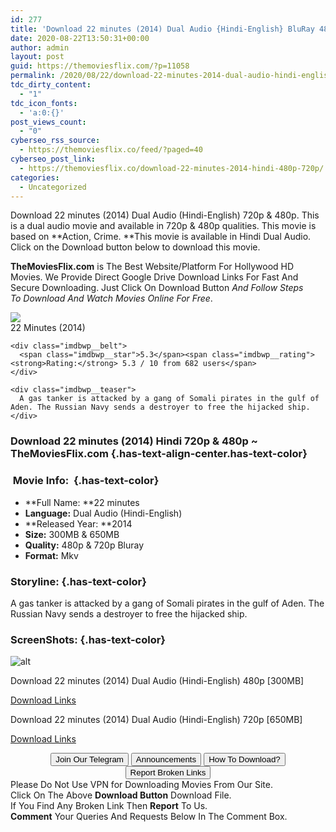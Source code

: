 ```yaml
---
id: 277
title: 'Download 22 minutes (2014) Dual Audio {Hindi-English} BluRay 480p [300MB] || 720p [650MB]'
date: 2020-08-22T13:50:31+00:00
author: admin
layout: post
guid: https://themoviesflix.com/?p=11058
permalink: /2020/08/22/download-22-minutes-2014-dual-audio-hindi-english-bluray-480p-300mb-720p-650mb/
tdc_dirty_content:
  - "1"
tdc_icon_fonts:
  - 'a:0:{}'
post_views_count:
  - "0"
cyberseo_rss_source:
  - https://themoviesflix.co/feed/?paged=40
cyberseo_post_link:
  - https://themoviesflix.co/download-22-minutes-2014-hindi-480p-720p/
categories:
  - Uncategorized
---
```

Download 22 minutes (2014) Dual Audio (Hindi-English)&nbsp;720p&nbsp;&&nbsp;480p. This is&nbsp;a&nbsp;dual audio&nbsp;movie and available in&nbsp;720p&nbsp;&&nbsp;480p&nbsp;qualities. This movie is based on&nbsp;**Action, Crime.&nbsp;**This movie is available in Hindi Dual Audio. Click on the Download button below to download this movie.

**TheMoviesFlix.com**&nbsp;is The Best Website/Platform For Hollywood HD Movies. We Provide Direct Google Drive Download Links For Fast And Secure Downloading. Just Click On Download Button&nbsp;_And Follow Steps To&nbsp;Download And Watch Movies Online For Free_.

<div class="imdbwp imdbwp--movie dark">
  <div class="imdbwp__thumb">
    <a class="imdbwp__link" target="_blank" title="22 Minutes" href="https://www.imdb.com/title/tt2856896/" rel="nofollow noopener noreferrer"><img class="imdbwp__img" src="https://m.media-amazon.com/images/M/MV5BNDMwM2VkZTYtM2RiZS00NTA1LWFlYWYtODQ2NGI1M2FkYWFkXkEyXkFqcGdeQXVyMzQzNDc4NTQ@._V1_SX300.jpg" /></a>
  </div>
  
  <div class="imdbwp__content">
    <div class="imdbwp__header">
      <span class="imdbwp__title">22 Minutes</span> (2014)
    </div>
    
    <div class="imdbwp__belt">
      <span class="imdbwp__star">5.3</span><span class="imdbwp__rating"><strong>Rating:</strong> 5.3 / 10 from 682 users</span>
    </div>
    
    <div class="imdbwp__teaser">
      A gas tanker is attacked by a gang of Somali pirates in the gulf of Aden. The Russian Navy sends a destroyer to free the hijacked ship.
    </div>
  </div>
</div>

### Download 22 minutes (2014) Hindi 720p & 480p ~ TheMoviesFlix.com {.has-text-align-center.has-text-color}

### &nbsp;Movie Info:&nbsp; {.has-text-color}

  * **Full Name:&nbsp;**22 minutes
  * **Language:**&nbsp;Dual Audio (Hindi-English)
  * **Released Year:&nbsp;**2014
  * **Size:**&nbsp;300MB & 650MB
  * **Quality:**&nbsp;480p & 720p Bluray
  * **Format:**&nbsp;Mkv

### Storyline: {.has-text-color}

A gas tanker is attacked by a gang of Somali pirates in the gulf of Aden. The Russian Navy sends a destroyer to free the hijacked ship.

### ScreenShots: {.has-text-color}<figure class="wp-block-image">

![alt](https://i0.wp.com/i.imgur.com/BYw7VNj.jpg?w=825&ssl=1) </figure> 

<p class="has-text-align-center has-text-color has-medium-font-size">
  Download&nbsp;22 minutes (2014) Dual Audio (Hindi-English)&nbsp;480p&nbsp;[300MB]
</p>

<span class="mb-center maxbutton-3-center"><span class="maxbutton-3-container mb-container"><a class="maxbutton-3 maxbutton maxbutton-post-button" target="_blank" rel="nofollow noopener noreferrer" href="https://coinquint.com/a7470/"><span class="mb-text">Download Links</span></a></span></span>

<p class="has-text-align-center has-text-color has-medium-font-size">
  Download&nbsp;22 minutes (2014) Dual Audio (Hindi-English)&nbsp;720p&nbsp;[650MB]
</p>

<span class="mb-center maxbutton-3-center"><span class="maxbutton-3-container mb-container"><a class="maxbutton-3 maxbutton maxbutton-post-button" target="_blank" rel="nofollow noopener noreferrer" href="https://coinquint.com/a7474/"><span class="mb-text">Download Links</span></a></span></span>

<center>
</center>

<center>
  <a href="https://t.me/themoviesflixcom" target="_blank" data-wpel-link="external" rel="nofollow external noopener noreferrer"><button class="button button5">Join Our Telegram</button></a> <a href="https://themoviesflix.co/download-22-minutes-2014-hindi-480p-720p/#" target="_blank" data-wpel-link="external" rel="nofollow external noopener noreferrer"><button class="button button5">Announcements</button></a> <a href="https://themoviesflix.com/how-to-download/" target="_blank" data-wpel-link="external" rel="nofollow external noopener noreferrer"><button class="button button5">How To Download?</button></a> <a href="https://themoviesflix.co/download-22-minutes-2014-hindi-480p-720p/#" target="_blank" data-wpel-link="external" rel="nofollow external noopener noreferrer"><button class="button button5">Report Broken Links</button></a>
</center>

<div class="alert alert-danger">
  Please Do Not Use VPN for Downloading Movies From Our Site.
</div>

<div class="alert alert-success">
  Click On The Above <strong>Download Button</strong> Download File.
</div>

<div class="alert alert-warning">
  If You Find Any Broken Link Then <strong>Report</strong> To Us.
</div>

<div class="alert alert-info">
  <strong>Comment</strong> Your Queries And Requests Below In The Comment Box.
</div>